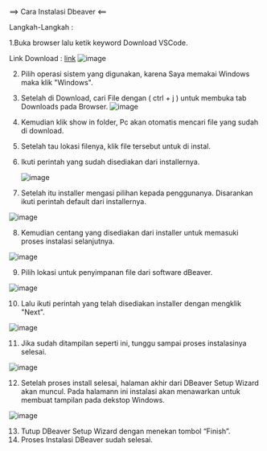 ==> Cara Instalasi Dbeaver <==

Langkah-Langkah :

1.Buka browser lalu ketik keyword Download VSCode. 

  Link Download : [link](https://dbeaver.io/download/)
![image](https://github.com/dvaikhsn/pertemuan1-basis-data/assets/148309065/c1b3a172-07d9-4f44-a680-3f4dce953096)

2. Pilih operasi sistem yang digunakan, karena Saya memakai Windows maka klik "Windows".
3. Setelah di Download, cari File dengan ( ctrl + j ) untuk membuka tab Downloads pada Browser.
![image](https://github.com/dvaikhsn/pertemuan1-basis-data/assets/148309065/6c33da62-3279-43fa-b140-95e97f486731)

4. Kemudian klik show in folder, Pc akan otomatis mencari file yang sudah di download.
5. Setelah tau lokasi filenya, klik file tersebut untuk di instal.
6. Ikuti perintah yang sudah disediakan dari installernya.

   ![image](https://github.com/dvaikhsn/pertemuan1-basis-data/assets/148309065/5874b581-ce7f-4f4b-8079-826475432705)
   
7. Setelah itu installer mengasi pilihan kepada penggunanya. Disarankan ikuti perintah default dari installernya.

![image](https://github.com/dvaikhsn/pertemuan1-basis-data/assets/148309065/9b7fffc2-d6f3-4c23-9aa1-534645d07560)

8. Kemudian centang yang disediakan dari installer untuk memasuki proses instalasi selanjutnya.

![image](https://github.com/dvaikhsn/pertemuan1-basis-data/assets/148309065/c320b41a-fbde-42a7-8cc1-f847f8fc537f)

9. Pilih lokasi untuk penyimpanan file dari software dBeaver.

![image](https://github.com/dvaikhsn/pertemuan1-basis-data/assets/148309065/9b77b9bd-1125-475a-9e01-2e3c24ddadb2)

10. Lalu ikuti perintah yang telah disediakan installer dengan mengklik "Next".  

![image](https://github.com/dvaikhsn/pertemuan1-basis-data/assets/148309065/a28eaf1f-06e8-45c3-beba-58592c346608)

11. Jika sudah ditampilan seperti ini, tunggu sampai proses instalasinya selesai.

![image](https://github.com/dvaikhsn/pertemuan1-basis-data/assets/148309065/a8ae6422-fd8c-4baf-b036-7bce9a102c3b)

12. Setelah proses install selesai, halaman akhir dari DBeaver Setup Wizard akan muncul.
    Pada halamann ini instalasi akan menawarkan untuk membuat tampilan pada dekstop Windows. 

![image](https://github.com/dvaikhsn/pertemuan1-basis-data/assets/148309065/9d6b69f4-421b-4ffd-9a67-08c22671b911)

13. Tutup DBeaver Setup Wizard dengan menekan tombol “Finish”.
14. Proses Instalasi DBeaver sudah selesai.
